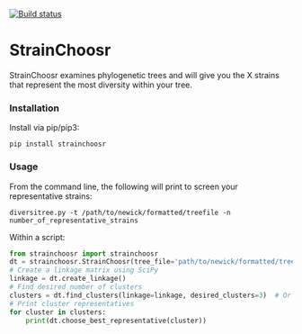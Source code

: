 [![Build status](https://travis-ci.org/lowandrew/StrainChoosr.svg?master)](https://travis-ci.org/lowandrew)


# StrainChoosr

StrainChoosr examines phylogenetic trees and will give you the X strains that represent the most diversity
within your tree.

### Installation

Install via pip/pip3:

`pip install strainchoosr`

### Usage

From the command line, the following will print to screen your representative strains:

`diversitree.py -t /path/to/newick/formatted/treefile -n number_of_representative_strains`

Within a script:

```python
from strainchoosr import strainchoosr
dt = strainchoosr.StrainChoosr(tree_file='path/to/newick/formatted/treefile')
# Create a linkage matrix using SciPy
linkage = dt.create_linkage()
# Find desired number of clusters
clusters = dt.find_clusters(linkage=linkage, desired_clusters=3)  # Or whatever other number you want
# Print cluster representatives
for cluster in clusters:
    print(dt.choose_best_representative(cluster))
```
